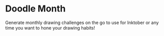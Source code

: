 # Doodle Month

Generate monthly drawing challenges on the go to use for Inktober or any time you want to hone your drawing habits!